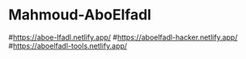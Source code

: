 # Mahmoud-AboElfadl

#https://aboe-lfadl.netlify.app/
#https://aboelfadl-hacker.netlify.app/
#https://aboelfadl-tools.netlify.app/
